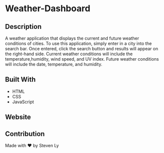 # Weather-Dashboard

## Description
A weather application that displays the current and future weather conditions of cities. To use this application, simply enter in a city into the search bar. Once entered, click the search button and results will appear on the right-hand side. Current weather conditions will include the temperature,humidity, wind speed, and UV index. Future weather conditions will include the date, temperature, and humidity. 

## Built With
* HTML
* CSS
* JavaScript

<!-- ## Screenshots
![Application-screenshot](./assets/images/screenshot1.png)
![Application-screenshot](./assets/images/screenshot2.png)
![Application-screenshot](./assets/images/screenshot3.png) -->

## Website


## Contribution
Made with ❤️ by Steven Ly